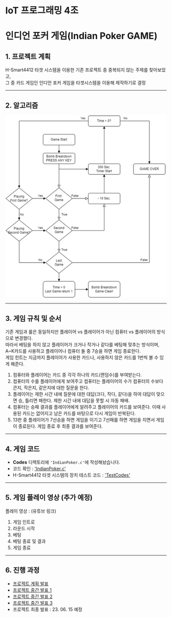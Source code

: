 # IoT 프로그래밍 4조


# **인디언 포커 게임(Indian Poker GAME)**


## **1. 프로젝트 계획**

H-Smart4412 타겟 시스템을 이용한 기존 프로젝트 중 중복되지 않는 주제를 찾아보았고, <br> 
그 중 카드 게임인 인디언 포커 게임을 타겟시스템을 이용해 제작하기로 결정

---


## **2. 알고리즘**

![img_01](/Images/Algorithm.jpg)


---

## **3. 게임 규칙 및 순서**

기존 게임과 룰은 동일하지만 플레이어 vs 플레이어가 아닌 컴퓨터 vs 플레이어의 방식으로 변경했다. <br> 
따라서 베팅을 하지 않고 플레이어가 크거나 작거나 같다를 베팅해 맞추는 방식이며, A~K카드를 사용하고 플레이어나 컴퓨터 둘 중 7승을 하면 게임 종료한다. <br> 
게임 힌트는 지금까지 플레이어가 사용한 카드나, 사용하지 않은 카드를 1번씩 볼 수 있게 해준다.

1. 컴퓨터와 플레이어는 카드 중 각각 하나의 카드(랜덤수)를 부여받는다.
2. 컴퓨터의 수를 플레이어에게 보여주고 컴퓨터는 플레이어의 수가 컴퓨터의 수보다 큰지, 작은지, 같은지에 대한 질문을 한다.
3. 플레이어는 제한 시간 내에 질문에 대한 대답(크다, 작다, 같다)을 하여 대답이 맞으면 승, 틀리면 패한다. 제한 시간 내에 대답을 못할 시 자동 패배.
4. 컴퓨터는 승패 결과를 플레이어에게 알려주고 플레이어의 카드를 보여준다. 이때 사용된 카드는 없어지고 남은 카드를 바탕으로 다시 게임이 반복된다.
5. 13판 중 플레이어가 7선승을 하면 게임을 이기고 7선패를 하면 게임을 지면서 게임이 종료된다. 게임 종료 후 최종 결과를 보여준다.

---

## **4. 게임 코드**

 - **Codes** 디렉토리에 `'IndianPoker.c'`에 작성해놨습니다.
 - 코드 확인 : ['IndianPoker.c'](https://github.com/JoHyeonGyeong/iot_indianPoker/tree/main/Codes/IndianPoker.c)
 - H-Smart4412 타겟 시스템의 장치 테스트 코드 : ['TestCodes'](https://github.com/JoHyeonGyeong/iot_indianPoker/tree/main/Codes/TestCodes)
 
---

## **5. 게임 플레이 영상 (추가 예정)**
플레이 영상 : (유튜브 링크)

1. 게임 인트로
2. 라운드 시작
3. 베팅
4. 베팅 종료 및 결과
5. 게임 종료

---

## **6. 진행 과정**
 - [프로젝트 계획 발표](https://github.com/JoHyeonGyeong/iot_indianPoker/blob/main/Docs/Indian%20Poker_01_20230510.pdf)
 - [프로젝트 중간 발표 1](https://github.com/JoHyeonGyeong/iot_indianPoker/blob/main/Docs/Indian%20Poker_02_20230518.pdf)
 - [프로젝트 중간 발표 2](https://github.com/JoHyeonGyeong/iot_indianPoker/blob/main/Docs/Indian%20Poker_03_20230525.pdf)
 - [프로젝트 중간 발표 3](https://github.com/JoHyeonGyeong/iot_indianPoker/blob/main/Docs/Indian%20Poker_04_20230601.pdf)
 - 프로젝트 최종 발표 : 23. 06. 15 예정
